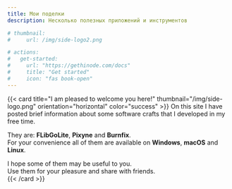 ```yaml
---
title: Мои поделки
description: Несколько полезных приложений и инструментов

# thumbnail:
#     url: /img/side-logo2.png

# actions:
#   get-started:
#     url: "https://gethinode.com/docs"
#     title: "Get started"
#     icon: "fas book-open"
---
```

<!-- {{< persona thumbnail="/img/side-logo.png" title="I am pleased to welcome you here!" color="success" >}}
On this site I have posted brief information about some software crafts that I developed in my free time.    

They are: __FLibGoLite__, __Pixyne__ and __Burnfix__.  
For your convenience all of them are available on __Windows__, __macOS__ and __Linux__.     

I hope some of them may be useful to you.  
Use them for your pleasure and share with friends.  
{{< /persona >}} -->

{{< card title="I am pleased to welcome you here!" thumbnail="/img/side-logo.png" orientation="horizontal" color="success" >}}
On this site I have posted brief information about some software crafts that I developed in my free time.    

They are: __FLibGoLite__, __Pixyne__ and __Burnfix__.  
For your convenience all of them are available on __Windows__, __macOS__ and __Linux__.     

I hope some of them may be useful to you.  
Use them for your pleasure and share with friends.  
{{< /card >}}

<!-- {{< card-group padding="3" gutter="3" align="center" >}}
    {{< card title="Bootstrap framework" icon="fab bootstrap" >}}
        Build fast, responsive sites with Bootstrap 5. Easily customize your site with the
        source Sass files.
    {{< /card >}}
    {{< card title="Full text search" icon="fas magnifying-glass" >}}
        Search your site with FlexSearch, a full-text search library with zero dependencies.
    {{< /card >}}
    {{< card title="Development tools" icon="fas code" >}}
        Use Node Package Manager to automate the build process and to keep track of
        dependencies.
    {{< /card >}}
{{< /card-group >}} -->
